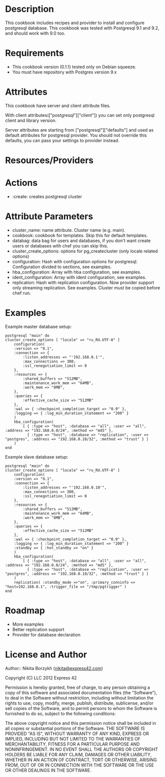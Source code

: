 Description
===========
This cookbook includes recipes and provider to install and configure postgresql database. This cookbook was tested with Postgresql 9.1 and 9.2, and should work with 9.0 too.

Requirements
============
- This cookbook version (0.1.1) tested only on Debian squeeze.
- You must have repository with Postgres version 9.x

Attributes
==========
This cookbook have server and client attribute files.

With client attributes(["postgresql"]["client"]) you can set only postgresql client and library version.

Server attributes are starting from ["postgresql"]["defaults"] and used as default attributes for postgresql provider. You should not override this defaults, you can pass your settings to provider instead.

Resources/Providers
===================
# Actions
- :create: creates postgresql cluster

# Attribute Parameters

- cluster_name: name attribute. Cluster name (e.g. main).
- cookbook: cookbook for templates. Skip this for default templates.
- databag: data bag for users and databases, if you don't want create users or databases with chef you can skip this.
- cluster_create_options: options for pg_createcluster (only locale related options)
- configuration: Hash with configuration options for postgresql. Configuration divided to sections, see examples.
- hba_configuration: Array with hba configuration, see examples.
- ident_configuration: Array with ident configuration, see examples.
- replication: Hash with replication configuration. Now provider support only streaming replication. See examples. Cluster must be copied before chef run.

Examples
========
Example master database setup:

	postgresql "main" do
	cluster_create_options [ "locale" => "ru_RU.UTF-8" ]
  		configuration(
  		:version => "9.1",
  		:connection => {
      		:listen_addresses => "'192.168.0.1'",
      		:max_connections => 300,
      		:ssl_renegotiation_limit => 0
      	},
      	:resources => {
      		:shared_buffers => "512MB",
      		:maintenance_work_mem => "64MB",
      		:work_mem => "8MB",
    	},  
    	:queries => {
      		:effective_cache_size => "512MB"
    	},
    	:wal => { :checkpoint_completion_target => "0.9" },
    	:logging => { :log_min_duration_statement => "200" }
    	)
    	hba_configuration(
    		[ { :type => "host", :database => "all", :user => "all", :address => "192.168.0.0/24", :method => "md5" },
      	  	  { :type => "host", :database => "replication", :user => "postgres", :address => "192.168.0.10/32", :method => "trust" } ] 
    	)
	end

Example slave database setup:
	
	postgresql "main" do
	cluster_create_options [ "locale" => "ru_RU.UTF-8" ]
  		configuration(
  		:version => "9.1",
  		:connection => {
      		:listen_addresses => "'192.168.0.10'",
      		:max_connections => 300,
      		:ssl_renegotiation_limit => 0
      	},
      	:resources => {
      		:shared_buffers => "512MB",
      		:maintenance_work_mem => "64MB",
      		:work_mem => "8MB",
    	},  
    	:queries => {
      		:effective_cache_size => "512MB"
    	},
    	:wal => { :checkpoint_completion_target => "0.9" },
    	:logging => { :log_min_duration_statement => "200" }
    	:standby => { :hot_standby => "on" }
    	)
    	hba_configuration(
    		[ { :type => "host", :database => "all", :user => "all", :address => "192.168.0.0/24", :method => "md5" },
      	  	  { :type => "host", :database => "replication", :user => "postgres", :address => "192.168.0.10/32", :method => "trust" } ] 
    	)
    	replication( :standby_mode =>"on", :primary_conninfo => "host=192.168.0.1", :trigger_file => "/tmp/pgtrigger" )
	end


Roadmap
=======
*	More examples
*	Better replication support
*	Provider for database declaration

License and Author
==================

Author:: Nikita Borzykh (<nikita@express42.com>)

Copyright (C) LLC 2012 Express 42

Permission is hereby granted, free of charge, to any person obtaining a copy of
this software and associated documentation files (the "Software"), to deal in
the Software without restriction, including without limitation the rights to
use, copy, modify, merge, publish, distribute, sublicense, and/or sell copies
of the Software, and to permit persons to whom the Software is furnished to do
so, subject to the following conditions:

The above copyright notice and this permission notice shall be included in all
copies or substantial portions of the Software.
THE SOFTWARE IS PROVIDED "AS IS", WITHOUT WARRANTY OF ANY KIND, EXPRESS OR IMPLIED, INCLUDING BUT NOT LIMITED TO THE WARRANTIES OF MERCHANTABILITY, FITNESS FOR A PARTICULAR PURPOSE AND NONINFRINGEMENT. IN NO EVENT SHALL THE AUTHORS OR COPYRIGHT HOLDERS BE LIABLE FOR ANY CLAIM, DAMAGES OR OTHER LIABILITY, WHETHER IN AN ACTION OF CONTRACT, TORT OR OTHERWISE, ARISING FROM, OUT OF OR IN CONNECTION WITH THE SOFTWARE OR THE USE OR OTHER DEALINGS IN THE SOFTWARE.
